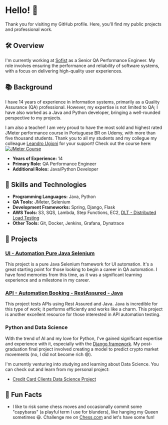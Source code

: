 # Hello! 👋

Thank you for visiting my GitHub profile. Here, you'll find my public projects and professional work.

## 🛠️ Overview

I'm currently working at [Sofist](https://sofist.com.br) as a Senior QA Performance Engineer. My role involves ensuring the performance and reliability of software systems, with a focus on delivering high-quality user experiences.

## 📚 Background

I have 14 years of experience in information systems, primarily as a Quality Assurance (QA) professional. However, my expertise is not limited to QA; I have also worked as a Java and Python developer, bringing a well-rounded perspective to my projects.

I am also a teacher! I am very proud to have the most sold and highest rated JMeter performance course in Portuguese BR on Udemy, with more than five thousand students. Thank you to all my students and my collegue my colleague [Leandro Ugioni](https://github.com/ugioni) for your support! Check out the course here: 
[![JMeter Course](https://img.shields.io/badge/Udemy-JMeter_Course-orange?logo=udemy&logoColor=white)](https://www.udemy.com/course/testes-de-performance-com-jmeter-basico-ao-avancado/)

- **Years of Experience:** 14
- **Primary Role:** QA Performance Engineer
- **Additional Roles:** Java/Python Developer

## 🚀 Skills and Technologies

- **Programming Languages:** Java, Python
- **QA Tools:** JMeter, Selenium
- **Development Frameworks:** Spring, Django, Flask
- **AWS Tools:** S3, SQS, Lambda, Step Functions, EC2, [DLT - Distributed Load Testing](https://aws.amazon.com/solutions/implementations/distributed-load-testing-on-aws/)
- **Other Tools:** Git, Docker, Jenkins, Grafana, Dynatrace

## 🌟 Projects

### [UI - Automation Pure Java Selenium](https://github.com/ramondepieri/uiAutomationPureJavaSelenium)
This project is a pure Java Selenium framework for UI automation. It's a great starting point for those looking to begin a career in QA automation. I have fond memories from this time, as it was a significant learning experience and a milestone in my career.

### [API - Automation Booking - RestAssured - Java](https://github.com/ramondepieri/apiAutomationBookingRestAssuredJava)
This project tests APIs using Rest Assured and Java. Java is incredible for this type of work; it performs efficiently and works like a charm. This project is another excellent resource for those interested in API automation testing.

### Python and Data Science
With the trend of AI and my love for Python, I've gained significant expertise and experience with it, especially with the [Django framework](https://www.djangoproject.com/). My post-graduation final project involved creating a model to predict crypto market movements (no, I did not become rich 😄). 

I'm currently venturing into studying and learning about Data Science. You can check out and learn from my personal project:
- [Credit Card Clients Data Science Project](https://github.com/ramondepieri/datascienceprojects/blob/main/credit_card_clients/credit_card_clients.ipynb)

## 🎨 Fun Facts

- I like to risk some chess moves and occasionally commit some "capybaras" (a playful term I use for blunders), like hanging my Queen sometimes 😆. Challenge me on [Chess.com](https://www.chess.com/member/ramondepieri) and let's have some fun!
